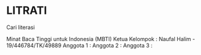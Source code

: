 # LITRATI
Cari literasi

Minat Baca Tinggi untuk Indonesia (MBTI)
Ketua Kelompok :  Naufal Halim - 19/446784/TK/49889
Anggota 1 : 
Anggota 2 : 
Anggota 3 :
